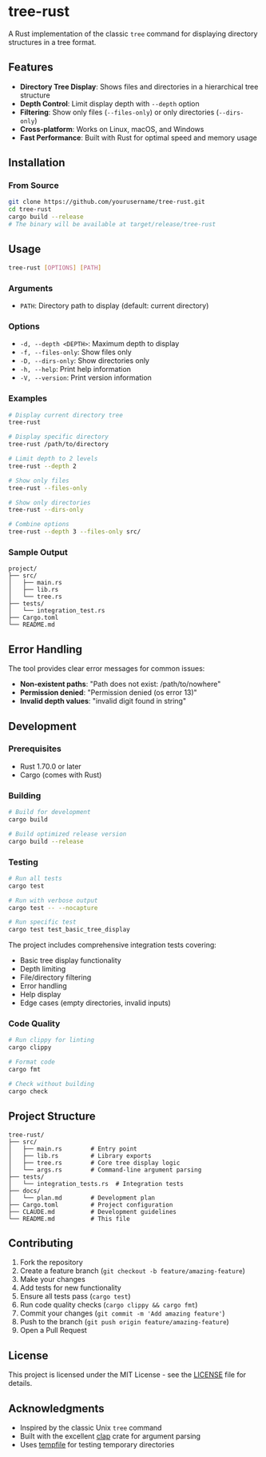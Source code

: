 # tree-rust

A Rust implementation of the classic `tree` command for displaying directory structures in a tree format.

## Features

- **Directory Tree Display**: Shows files and directories in a hierarchical tree structure
- **Depth Control**: Limit display depth with `--depth` option
- **Filtering**: Show only files (`--files-only`) or only directories (`--dirs-only`)
- **Cross-platform**: Works on Linux, macOS, and Windows
- **Fast Performance**: Built with Rust for optimal speed and memory usage

## Installation

### From Source

```bash
git clone https://github.com/yourusername/tree-rust.git
cd tree-rust
cargo build --release
# The binary will be available at target/release/tree-rust
```

## Usage

```bash
tree-rust [OPTIONS] [PATH]
```

### Arguments

- `PATH`: Directory path to display (default: current directory)

### Options

- `-d, --depth <DEPTH>`: Maximum depth to display
- `-f, --files-only`: Show files only
- `-D, --dirs-only`: Show directories only
- `-h, --help`: Print help information
- `-V, --version`: Print version information

### Examples

```bash
# Display current directory tree
tree-rust

# Display specific directory
tree-rust /path/to/directory

# Limit depth to 2 levels
tree-rust --depth 2

# Show only files
tree-rust --files-only

# Show only directories
tree-rust --dirs-only

# Combine options
tree-rust --depth 3 --files-only src/
```

### Sample Output

```
project/
├── src/
│   ├── main.rs
│   ├── lib.rs
│   └── tree.rs
├── tests/
│   └── integration_test.rs
├── Cargo.toml
└── README.md
```

## Error Handling

The tool provides clear error messages for common issues:

- **Non-existent paths**: "Path does not exist: /path/to/nowhere"
- **Permission denied**: "Permission denied (os error 13)"
- **Invalid depth values**: "invalid digit found in string"

## Development

### Prerequisites

- Rust 1.70.0 or later
- Cargo (comes with Rust)

### Building

```bash
# Build for development
cargo build

# Build optimized release version
cargo build --release
```

### Testing

```bash
# Run all tests
cargo test

# Run with verbose output
cargo test -- --nocapture

# Run specific test
cargo test test_basic_tree_display
```

The project includes comprehensive integration tests covering:
- Basic tree display functionality
- Depth limiting
- File/directory filtering
- Error handling
- Help display
- Edge cases (empty directories, invalid inputs)

### Code Quality

```bash
# Run clippy for linting
cargo clippy

# Format code
cargo fmt

# Check without building
cargo check
```

## Project Structure

```
tree-rust/
├── src/
│   ├── main.rs        # Entry point
│   ├── lib.rs         # Library exports
│   ├── tree.rs        # Core tree display logic
│   └── args.rs        # Command-line argument parsing
├── tests/
│   └── integration_tests.rs  # Integration tests
├── docs/
│   └── plan.md        # Development plan
├── Cargo.toml         # Project configuration
├── CLAUDE.md          # Development guidelines
└── README.md          # This file
```

## Contributing

1. Fork the repository
2. Create a feature branch (`git checkout -b feature/amazing-feature`)
3. Make your changes
4. Add tests for new functionality
5. Ensure all tests pass (`cargo test`)
6. Run code quality checks (`cargo clippy && cargo fmt`)
7. Commit your changes (`git commit -m 'Add amazing feature'`)
8. Push to the branch (`git push origin feature/amazing-feature`)
9. Open a Pull Request

## License

This project is licensed under the MIT License - see the [LICENSE](LICENSE) file for details.

## Acknowledgments

- Inspired by the classic Unix `tree` command
- Built with the excellent [clap](https://crates.io/crates/clap) crate for argument parsing
- Uses [tempfile](https://crates.io/crates/tempfile) for testing temporary directories